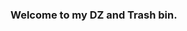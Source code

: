 ### Welcome to my DZ and Trash bin.

<!--
**BasaltAm/BasaltAm** is a ✨ _special_ ✨ repository because its `README.md` (this file) appears on your GitHub profile.

Here are some ideas to get you started:

- Born 1997
- Attending BUFS(Busan University of Foreign Studies) German Department and IT Department.
- Bench Press 93kg Squat 140 kg deadlift 177kg
- JAVA Python HTML/CSS C
- OPic AL(English)
- KOREAN (NATIVE)
- Email oh3495@naver.com
- 😄 Pronouns: ANABOLIC STEROIDS
-->
